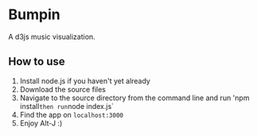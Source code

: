# Bumpin
A d3js music visualization.

## How to use
1. Install node.js if you haven't yet already
2. Download the source files
3. Navigate to the source directory from the command line and run 'npm install` then run `node index.js`
4. Find the app on `localhost:3000`
5. Enjoy Alt-J :)
